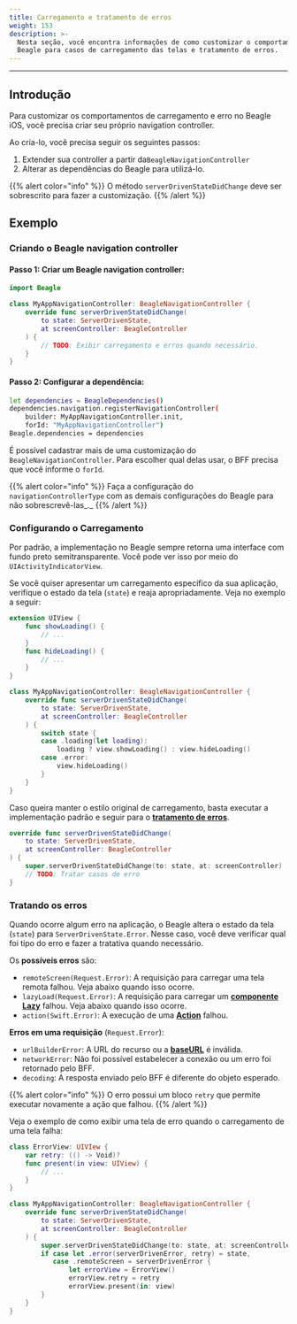 ```yaml
---
title: Carregamento e tratamento de erros
weight: 153
description: >-
  Nesta seção, você encontra informações de como customizar o comportamento do
  Beagle para casos de carregamento das telas e tratamento de erros.
---
```


---

## Introdução

Para customizar os comportamentos de carregamento e erro no Beagle iOS, você precisa criar seu próprio navigation controller. 

Ao cria-lo, você precisa seguir os seguintes passos:

1. Extender sua controller a partir da`BeagleNavigationController`
2. Alterar as dependências do Beagle para utilizá-lo. 

{{% alert color="info" %}}
O método `serverDrivenStateDidChange` deve ser sobrescrito para fazer a customização.
{{% /alert %}}

## Exemplo

### Criando o Beagle navigation controller

#### **Passo 1:** Criar um Beagle **navigation controller**:

```swift
import Beagle

class MyAppNavigationController: BeagleNavigationController {
    override func serverDrivenStateDidChange(
        to state: ServerDrivenState,
        at screenController: BeagleController
    ) {
        // TODO: Exibir carregamento e erros quando necessário.
    }
}
```

#### Passo 2: Configurar a dependência:

```bash
let dependencies = BeagleDependencies()
dependencies.navigation.registerNavigationController(
    builder: MyAppNavigationController.init, 
    forId: "MyAppNavigationController")
Beagle.dependencies = dependencies
```

É possível cadastrar mais de uma customização do `BeagleNavigationController`. Para escolher qual delas usar, o BFF precisa que você informe o `forId`.

{{% alert color="info" %}}
Faça a configuração do `navigationControllerType` com as demais configurações do Beagle para não sobrescrevê-las_._
{{% /alert %}}

### Configurando o Carregamento

Por padrão, a implementação no Beagle sempre retorna uma interface com fundo preto semitransparente. Você pode ver isso por meio do `UIActivityIndicatorView`. 

Se você quiser apresentar um carregamento específico da sua aplicação, verifique o estado da tela \(`state`\) e reaja apropriadamente. Veja no exemplo a seguir:

```swift
extension UIView {
    func showLoading() {
        // ...
    }
    func hideLoading() {
        // ...
    }
}

class MyAppNavigationController: BeagleNavigationController {
    override func serverDrivenStateDidChange(
        to state: ServerDrivenState,
        at screenController: BeagleController
    ) {
        switch state {
        case .loading(let loading):
            loading ? view.showLoading() : view.hideLoading()
        case .error:
            view.hideLoading()
        }
    }
}
```

Caso queira manter o estilo original de carregamento, basta executar a implementação padrão e seguir para o [**tratamento de erros**](/pt/docs/resources/customization/beagle-para-ios/carregamento-e-tratamento-de-erros).

```swift
override func serverDrivenStateDidChange(
    to state: ServerDrivenState,
    at screenController: BeagleController
) {
    super.serverDrivenStateDidChange(to: state, at: screenController)
    // TODO: Tratar casos de erro
}
```

### Tratando os erros

Quando ocorre algum erro na aplicação, o Beagle altera o estado da tela  \(`state`\) para `ServerDrivenState.Error`. Nesse caso, você deve verificar qual foi tipo do erro e fazer a tratativa quando necessário. 

Os **possíveis erros** são:

* `remoteScreen(Request.Error)`: A requisição para carregar uma tela remota falhou. Veja abaixo quando isso ocorre.
* `lazyLoad(Request.Error)`: A requisição para carregar um [**componente Lazy**](/pt/docs/api/components/lazy) falhou. Veja abaixo quando isso ocorre.
* `action(Swift.Error)`: A execução de uma [**Action**](/pt/docs/api/actions) falhou.

**Erros em uma requisição** \(`Request.Error`\):

* `urlBuilderError`: A URL do recurso ou a [**baseURL**](/pt/docs/resources/customization/beagle-para-ios/dependências-do-beagle#urlbuilder) é inválida.
* `networkError`: Não foi possível estabelecer a conexão ou um erro foi retornado pelo BFF.
* `decoding`: A resposta enviado pelo BFF é diferente do objeto esperado.

{{% alert color="info" %}}
O erro possui um bloco `retry` que permite executar novamente a ação que falhou.
{{% /alert %}}

Veja o exemplo de como exibir uma tela de erro quando o carregamento de uma tela falha:

```swift
class ErrorView: UIVIew {
    var retry: (() -> Void)?
    func present(in view: UIView) {
        // ...
    }
}

class MyAppNavigationController: BeagleNavigationController {
    override func serverDrivenStateDidChange(
        to state: ServerDrivenState,
        at screenController: BeagleController
    ) {
        super.serverDrivenStateDidChange(to: state, at: screenController)
        if case let .error(serverDrivenError, retry) = state,
           case .remoteScreen = serverDrivenError {
               let errorView = ErrorView()
               errorView.retry = retry
               errorView.present(in: view)
        }
    }
}
```
